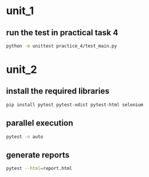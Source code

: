# unit_1

## run the test in practical task 4 
```bash
python -m unittest practice_4/test_main.py
```

# unit_2

## install the required libraries
```bash
pip install pytest pytest-xdist pytest-html selenium
```

## parallel execution
```bash
pytest -n auto
```

## generate reports
```bash
pytest --html=report.html
```
